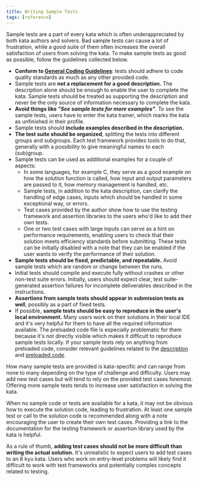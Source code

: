 ```yaml
---
title: Writing Sample Tests
tags: [reference]
---
```


Sample tests are a part of every kata which is often underappreciated by both kata authors and solvers. Bad sample tests can cause a lot of frustration, while a good suite of them often increases the overall satisfaction of users from solving the kata. To make sample tests as good as possible, follow the guidelines collected below.

- **Conform to [General Coding Guidelines][authoring-guidelines-general-coding]**: tests should adhere to code quality standards as much as any other provided code.
- Sample tests are **not a replacement for a good description.** The description alone should be enough to enable the user to complete the kata. Sample tests should be treated as supporting the description and never be the only source of information necessary to complete the kata.
- **Avoid things like _"See sample tests for more examples"_**. To see the sample tests, users have to enter the kata trainer, which marks the kata as unfinished in their profile.
- Sample tests should **include examples described in the description.**
- **The test suite should be organized**, splitting the tests into different groups and subgroups. Each test framework provides tools to do that, generally with a possibility to give meaningful names to each (sub)group.
- Sample tests can be used as additional examples for a couple of aspects:
  - In some languages, for example C, they serve as a good example on how the solution function is called, how input and output parameters are passed to it, how memory management is handled, etc.
  - Sample tests, in addition to the kata description, can clarify the handling of edge cases, inputs which should be handled in some exceptional way, or errors.
  - Test cases provided by the author show how to use the testing framework and assertion libraries to the users who'd like to add their own tests.
  - One or two test cases with large inputs can serve as a hint on performance requirements, enabling users to check that their solution meets efficiency standards before submitting. These tests can be initially disabled with a note that they can be enabled if the user wants to verify the performance of their solution.
- **Sample tests should be fixed, predictable, and repeatable.** Avoid sample tests which are random or change between the runs.
- Initial tests should compile and execute fully without crashes or other non-test suite errors. Initially, users should expect clear, test suite-generated assertion failures for incomplete deliverables described in the instructions.
- **Assertions from sample tests should appear in submission tests as well**, possibly as a part of fixed tests.
- If possible, **sample tests should be easy to reproduce in the user's local environment.** Many users work on their solutions in their local IDE and it's very helpful for them to have all the required information available. The preloaded code file is especially problematic for them because it's not directly visible which makes it difficult to reproduce sample tests locally. If your sample tests rely on anything from preloaded code, consider relevant guidelines related to the [description][authoring-guidelines-description] and [preloaded code][authoring-guidelines-preloaded].


How many sample tests are provided is kata-specific and can range from none to many depending on the type of challenge and difficulty. Users may add new test cases but will tend to rely on the provided test cases foremost. Offering more sample tests tends to increase user satisfaction in solving the kata.

When no sample code or tests are available for a kata, it may not be obvious how to execute the solution code, leading to frustration. At least one sample test or call to the solution code is recommended along with a note encouraging the user to create their own test cases. Providing a link to the documentation for the testing framework or assertion library used by the kata is helpful.

As a rule of thumb, **adding test cases should not be more difficult than writing the actual solution.** It's unrealistic to expect users to add test cases to an 8 kyu kata. Users who work on entry-level problems will likely find it difficult to work with test frameworks and potentially complex concepts related to testing.

[authoring-guidelines-general-coding]: /authoring/guidelines/coding/
[authoring-guidelines-description]: /authoring/guidelines/description/
[authoring-guidelines-preloaded]: /authoring/guidelines/preloaded/
